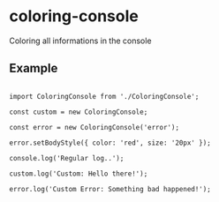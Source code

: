 # coloring-console

Coloring all informations in the console

## Example

```JS

import ColoringConsole from './ColoringConsole';

const custom = new ColoringConsole;

const error = new ColoringConsole('error');

error.setBodyStyle({ color: 'red', size: '20px' });

console.log('Regular log..');

custom.log('Custom: Hello there!');

error.log('Custom Error: Something bad happened!');

```